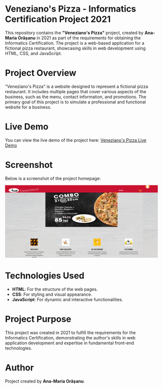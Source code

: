 # Veneziano's Pizza - Informatics Certification Project 2021

This repository contains the **"Veneziano's Pizza"** project, created by **Ana-Maria Orășanu** in 2021 as part of the requirements for obtaining the Informatics Certification. The project is a web-based application for a fictional pizza restaurant, showcasing skills in web development using HTML, CSS, and JavaScript.


# Project Overview

"Veneziano's Pizza" is a website designed to represent a fictional pizza restaurant. It includes multiple pages that cover various aspects of the business, such as the menu, contact information, and promotions. The primary goal of this project is to simulate a professional and functional website for a business.

# Live Demo

You can view the live demo of the project here: [Veneziano's Pizza Live Demo](https://orasanuana.github.io/Atestat_2021_Veneziano-s_Pizza/)

# Screenshot

Below is a screenshot of the project homepage:

![Veneziano's Pizza Homepage](https://github.com/OrasanuAna/Atestat_2021_Veneziano-s_Pizza/blob/master/Home.jpg)


# Technologies Used

- **HTML**: For the structure of the web pages.
- **CSS**: For styling and visual appearance.
- **JavaScript**: For dynamic and interactive functionalities.

# Project Purpose

This project was created in 2021 to fulfill the requirements for the Informatics Certification, demonstrating the author's skills in web application development and expertise in fundamental front-end technologies.

# Author

Project created by **Ana-Maria Orășanu**.
